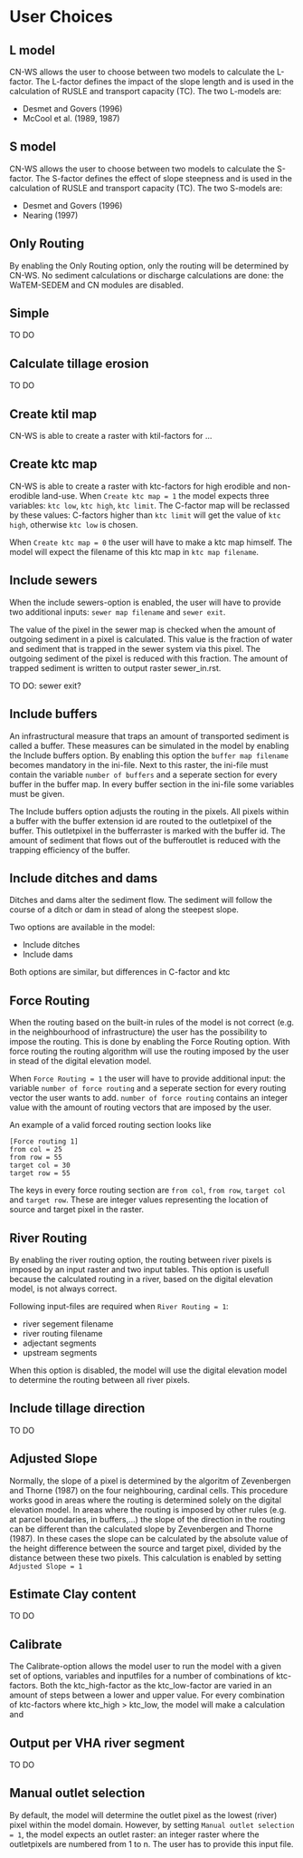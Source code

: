 # User Choices

## L model

CN-WS allows the user to choose between two models to calculate the L-factor. The L-factor defines the impact of the slope length and is used
in the calculation of RUSLE and transport capacity (TC). The two L-models are:
- Desmet and Govers (1996)
- McCool et al. (1989, 1987)

## S model

CN-WS allows the user to choose between two models to calculate the S-factor. The S-factor defines the effect of slope steepness and is used
in the calculation of RUSLE and transport capacity (TC). The two S-models are:
- Desmet and Govers (1996)
- Nearing (1997)

## Only Routing

By enabling the Only Routing option, only the routing will be determined by CN-WS. No sediment calculations or discharge calculations are done:
the WaTEM-SEDEM and CN modules are disabled.

## Simple

TO DO

## Calculate tillage erosion

TO DO

## Create ktil map

CN-WS is able to create a raster with ktil-factors for ...

## Create ktc map

CN-WS is able to create a raster with ktc-factors for high erodible and non-erodible land-use. When `Create ktc map = 1` the model expects three variables:
`ktc low`, `ktc high`, `ktc limit`. The C-factor map will be reclassed by these values: C-factors higher than `ktc limit` will get the value of `ktc high`,
otherwise `ktc low` is chosen.

When `Create ktc map = 0` the user will have to make a ktc map himself. The model will expect the filename of this ktc map in `ktc map filename`.

## Include sewers

When the include sewers-option is enabled, the user will have to provide two additional inputs: `sewer map filename` and `sewer exit`.

The value of the pixel in the sewer map is checked when the amount of outgoing sediment in a pixel is calculated. This value is the fraction of water
and sediment that is trapped in the sewer system via this pixel. The outgoing sediment of the pixel is reduced with this fraction. The amount of trapped sediment is
written to output raster sewer_in.rst.

TO DO: sewer exit?

## Include buffers

An infrastructural measure that traps an amount of transported sediment is called a buffer. These measures can be simulated in the model by enabling
the Include buffers option. By enabling this option the `buffer map filename` becomes mandatory in the ini-file. Next to this raster, the ini-file must contain the
variable `number of buffers` and a seperate section for every buffer in the buffer map. In every buffer section in the ini-file some variables must be given.

The Include buffers option adjusts the routing in the pixels. All pixels within a buffer with the buffer extension id are routed to the outletpixel of the buffer. This outletpixel
in the bufferraster is marked with the buffer id. The amount of sediment that flows out of the bufferoutlet is reduced with the trapping efficiency of the buffer.

## Include ditches and dams

Ditches and dams alter the sediment flow. The sediment will follow the course of a ditch or dam in stead of along the steepest slope.

Two options are available in the model:
- Include ditches
- Include dams

Both options are similar, but differences in C-factor and ktc

## Force Routing

When the routing based on the built-in rules of the model is not correct (e.g. in the neighbourhood of infrastructure) the user has the possibility to impose the routing.
This is done by enabling the Force Routing option. With force routing the routing algorithm will use the routing imposed by the user in stead of the digital elevation model.

When `Force Routing = 1` the user will have to provide additional input: the variable `number of force routing` and a seperate
section for every routing vector the user wants to add. `number of force routing` contains an integer value with the amount of routing vectors that are imposed by the user.

An example of a valid forced routing section looks like

```
[Force routing 1]
from col = 25
from row = 55
target col = 30
target row = 55
```

The keys in every force routing section are `from col`, `from row`, `target col` and `target row`. These are integer values representing the location of source and target pixel
in the raster.

## River Routing

By enabling the river routing option, the routing between river pixels is imposed by an input raster and two input tables.
This option is usefull because the calculated routing in a river, based on the digital elevation model, is not always correct.

Following input-files are required when `River Routing = 1`:
- river segement filename
- river routing filename
- adjectant segments
- upstream segments

When this option is disabled, the model will use the digital elevation model to determine the routing between all river pixels.

## Include tillage direction

TO DO

## Adjusted Slope

Normally, the slope of a pixel is determined by the algoritm of Zevenbergen and Thorne (1987) on the four neighbouring, cardinal cells.
This procedure works good in areas where the routing is determined solely on the digital elevation model. In areas where the routing is imposed by
other rules (e.g. at parcel boundaries, in buffers,...) the slope of the direction in the routing can be different than the calculated slope by
Zevenbergen and Thorne (1987). In these cases the slope can be calculated by the absolute value of the height difference between the source
and target pixel, divided by the distance between these two pixels. This calculation is enabled by setting `Adjusted Slope = 1`

## Estimate Clay content

TO DO

## Calibrate

The Calibrate-option allows the model user to run the model with a given set of options, variables and inputfiles for a number of combinations of ktc-factors.
Both the ktc_high-factor as the ktc_low-factor are varied in an amount of steps between a lower and upper value. For every combination of ktc-factors where
ktc_high > ktc_low, the model will make a calculation and

## Output per VHA river segment

TO DO

## Manual outlet selection

By default, the model will determine the outlet pixel as the lowest (river) pixel within the model domain. However, by setting `Manual outlet selection = 1`,
the model expects an outlet raster: an integer raster where the outletpixels are numbered from 1 to n. The user has to provide this input file.







